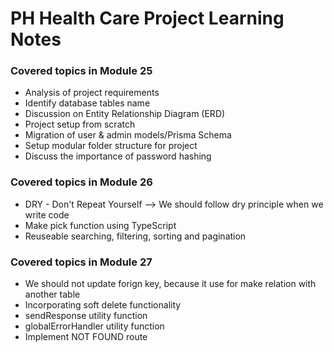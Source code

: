 # PH Health Care Project Learning Notes

### Covered topics in Module 25

- Analysis of project requirements
- Identify database tables name
- Discussion on Entity Relationship Diagram (ERD)
- Project setup from scratch
- Migration of user & admin models/Prisma Schema
- Setup modular folder structure for project
- Discuss the importance of password hashing

### Covered topics in Module 26

- DRY - Don't Repeat Yourself --> We should follow dry principle when we write code
- Make pick function using TypeScript
- Reuseable searching, filtering, sorting and pagination

### Covered topics in Module 27

- We should not update forign key, because it use for make relation with another table
- Incorporating soft delete functionality
- sendResponse utility function
- globalErrorHandler utility function
- Implement NOT FOUND route
